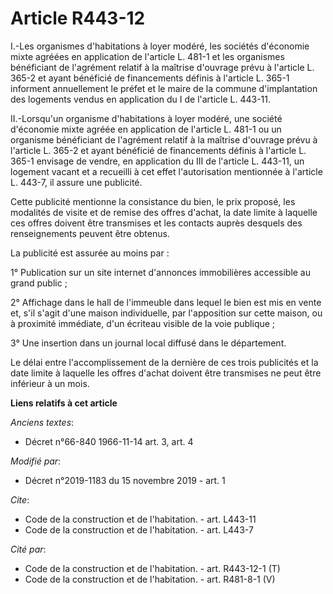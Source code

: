 # Article R443-12

I.-Les organismes d'habitations à loyer modéré, les sociétés d'économie mixte agréées en application de l'article L. 481-1 et
les organismes bénéficiant de l'agrément relatif à la maîtrise d'ouvrage prévu à l'article L. 365-2 et ayant bénéficié de
financements définis à l'article L. 365-1 informent annuellement le préfet et le maire de la commune d'implantation des
logements vendus en application du I de l'article L. 443-11.

II.-Lorsqu'un organisme d'habitations à loyer modéré, une société d'économie mixte agréée en application de l'article L.
481-1 ou un organisme bénéficiant de l'agrément relatif à la maîtrise d'ouvrage prévu à l'article L. 365-2 et ayant bénéficié
de financements définis à l'article L. 365-1 envisage de vendre, en application du III de l'article L. 443-11, un logement
vacant et a recueilli à cet effet l'autorisation mentionnée à l'article L. 443-7, il assure une publicité.

Cette publicité mentionne la consistance du bien, le prix proposé, les modalités de visite et de remise des offres d'achat,
la date limite à laquelle ces offres doivent être transmises et les contacts auprès desquels des renseignements peuvent être
obtenus.

La publicité est assurée au moins par :

1° Publication sur un site internet d'annonces immobilières accessible au grand public ;

2° Affichage dans le hall de l'immeuble dans lequel le bien est mis en vente et, s'il s'agit d'une maison individuelle, par
l'apposition sur cette maison, ou à proximité immédiate, d'un écriteau visible de la voie publique ;

3° Une insertion dans un journal local diffusé dans le département.

Le délai entre l'accomplissement de la dernière de ces trois publicités et la date limite à laquelle les offres d'achat
doivent être transmises ne peut être inférieur à un mois.

**Liens relatifs à cet article**

_Anciens textes_:

  - Décret n°66-840 1966-11-14 art. 3, art. 4

_Modifié par_:

  - Décret n°2019-1183 du 15 novembre 2019 - art. 1

_Cite_:

  - Code de la construction et de l'habitation. - art. L443-11
  - Code de la construction et de l'habitation. - art. L443-7

_Cité par_:

  - Code de la construction et de l'habitation. - art. R443-12-1 (T)
  - Code de la construction et de l'habitation. - art. R481-8-1 (V)
